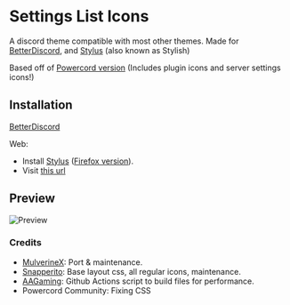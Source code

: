 # Settings List Icons
A discord theme compatible with most other themes. Made for [BetterDiscord](https://rauenzi.github.io/BetterDiscordApp/), and [Stylus](https://add0n.com/stylus.html) (also known as Stylish)

Based off of [Powercord version](https://github.com/Snapperito/Settings-Icons) (Includes plugin icons and server settings icons!)

## Installation
[BetterDiscord](http://betterdiscord.net/ghdl/?url=https://raw.githubusercontent.com/MulverineX/legacy-settings-icons/main/settings_icons.theme.css)

Web:
- Install [Stylus](https://chrome.google.com/webstore/detail/stylus/clngdbkpkpeebahjckkjfobafhncgmne?hl=en) ([Firefox version](https://addons.mozilla.org/en-US/firefox/addon/styl-us/)).
- Visit [this url](https://mulverinex.github.io/legacy-settings-icons/settings_icons.user.css)


## Preview
![Preview](https://cdn.discordapp.com/attachments/755015869914152981/763564440401608735/unknown.png)


### Credits
- [MulverineX](https://github.com/MulverineX): Port & maintenance.
- [Snapperito](https://github.com/Snapperito): Base layout css, all regular icons, maintenance.
- [AAGaming](https://github.com/ADoesGit): Github Actions script to build files for performance.
- Powercord Community: Fixing CSS
